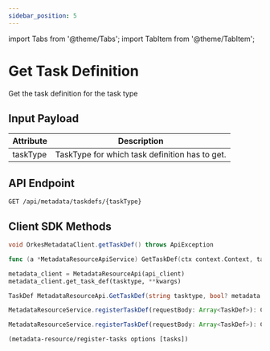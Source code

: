 ```yaml
---
sidebar_position: 5
---
```

import Tabs from '@theme/Tabs';
import TabItem from '@theme/TabItem';

# Get Task Definition

Get the task definition for the task type
## Input Payload


| Attribute  | Description                                    |
| ---------- |------------------------------------------------|
| taskType   | TaskType for which task definition has to get. | 
## API Endpoint
```
GET /api/metadata/taskdefs/{taskType}
```

## Client SDK Methods

<Tabs>
<TabItem value="Java" label="Java">

```java
void OrkesMetadataClient.getTaskDef() throws ApiException
```

</TabItem>
<TabItem value="Golang" label="Golang">

```go
func (a *MetadataResourceApiService) GetTaskDef(ctx context.Context, tasktype string) (model.TaskDef, *http.Response, error)
```

</TabItem>
<TabItem value="Python" label="Python">

```python
metadata_client = MetadataResourceApi(api_client)
metadata_client.get_task_def(tasktype, **kwargs)
```

</TabItem>
<TabItem value="CSharp" label="CSharp">

```csharp
TaskDef MetadataResourceApi.GetTaskDef(string tasktype, bool? metadata = null)
```

</TabItem>
<TabItem value="Javascript" label="Javascript">

```javascript
MetadataResourceService.registerTaskDef(requestBody: Array<TaskDef>): CancelablePromise<any>
```

</TabItem>
<TabItem value="Typescript" label="Typescript">

```javascript
MetadataResourceService.registerTaskDef(requestBody: Array<TaskDef>): CancelablePromise<any>
```

</TabItem>
<TabItem value="Clojure" label="Clojure">

```clojure
(metadata-resource/register-tasks options [tasks])
```

</TabItem>
</Tabs>
